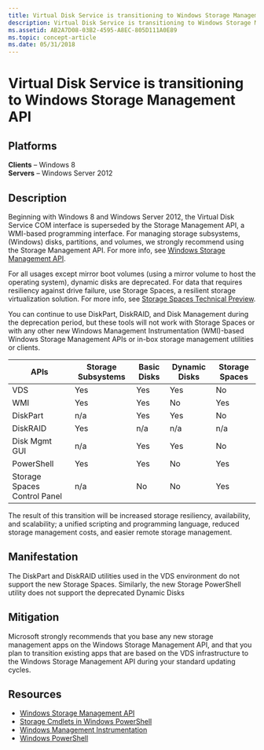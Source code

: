 ```yaml
---
title: Virtual Disk Service is transitioning to Windows Storage Management API
description: Virtual Disk Service is transitioning to Windows Storage Management API
ms.assetid: AB2A7D08-03B2-4595-A8EC-805D111A0E89
ms.topic: concept-article
ms.date: 05/31/2018
---
```


# Virtual Disk Service is transitioning to Windows Storage Management API

## Platforms

**Clients** – Windows 8  
**Servers** – Windows Server 2012  


## Description

Beginning with Windows 8 and Windows Server 2012, the Virtual Disk Service COM interface is superseded by the Storage Management API, a WMI-based programming interface. For managing storage subsystems, (Windows) disks, partitions, and volumes, we strongly recommend using the Storage Management API. For more info, see [Windows Storage Management API](/windows-hardware/drivers/storage/windows-storage-management-api-portal).

For all usages except mirror boot volumes (using a mirror volume to host the operating system), dynamic disks are deprecated. For data that requires resiliency against drive failure, use Storage Spaces, a resilient storage virtualization solution. For more info, see [Storage Spaces Technical Preview](/previous-versions/windows/it-pro/windows-server-2012-R2-and-2012/hh831739(v=ws.11)).

You can continue to use DiskPart, DiskRAID, and Disk Management during the deprecation period, but these tools will not work with Storage Spaces or with any other new Windows Management Instrumentation (WMI)-based Windows Storage Management APIs or in-box storage management utilities or clients.


| APIs | Storage Subsystems | Basic Disks | Dynamic Disks | Storage Spaces |
| --- | --- | --- | --- | --- |
| VDS | Yes | Yes | Yes | No |
| WMI | Yes | Yes | No | Yes |
| DiskPart | n/a | Yes | Yes | No |
| DiskRAID |  Yes | n/a | n/a | n/a |
| Disk Mgmt GUI | n/a | Yes | Yes | No |
| PowerShell | Yes | Yes | No | Yes |
| Storage Spaces Control Panel | n/a | No | No | Yes |


The result of this transition will be increased storage resiliency, availability, and scalability; a unified scripting and programming language, reduced storage management costs, and easier remote storage management.

## Manifestation

The DiskPart and DiskRAID utilities used in the VDS environment do not support the new Storage Spaces. Similarly, the new Storage PowerShell utility does not support the deprecated Dynamic Disks

## Mitigation

Microsoft strongly recommends that you base any new storage management apps on the Windows Storage Management API, and that you plan to transition existing apps that are based on the VDS infrastructure to the Windows Storage Management API during your standard updating cycles.

## Resources

-   [Windows Storage Management API](/windows-hardware/drivers/storage/windows-storage-management-api-portal)
-   [Storage Cmdlets in Windows PowerShell](/powershell/module/storage/)
-   [Windows Management Instrumentation](../wmisdk/wmi-start-page.md)
-   [Windows PowerShell](https://msdn.microsoft.com/library/dd835506(v=VS.85).aspx)

 

 
